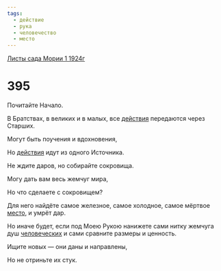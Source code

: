 ```yaml
---
tags:
  - действие
  - рука
  - человечество
  - место
---
```


[Листы сада Мории 1 1924г](/agni/1924)

# 395
Почитайте Начало.   

В Братствах, в великих и в малых, все [действия](/tag/#действие) передаются через Старших.   

Могут быть поучения и вдохновения,    

Но [действия](/tag/#действие) идут из одного Источника.   

Не ждите даров, но собирайте сокровища.   

Могу дать вам весь жемчуг мира,   

Но что сделаете с сокровищем?   

Для него найдёте самое железное, самое холодное, самое мёртвое [место](/tag/#место), и умрёт дар.   

Но иначе будет, если под Моею Рукою нанижете сами нитку жемчуга душ [человеческих](/tag/#человечество) и сами сравните размеры и ценность.   

Ищите новых — они даны и направлены,   

Но не отриньте их стук.   

